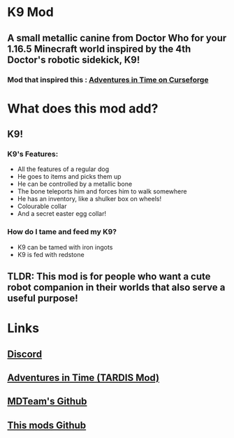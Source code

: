 # K9 Mod
## A small metallic canine from Doctor Who for your 1.16.5 Minecraft world inspired by the 4th Doctor's robotic sidekick, K9!
### Mod that inspired this : [Adventures in Time on Curseforge](https://legacy.curseforge.com/minecraft/mc-mods/adventures-in-time/files)


# What does this mod add?
## K9!
### K9's Features:
- All the features of a regular dog
- He goes to items and picks them up
- He can be controlled by a metallic bone
- The bone teleports him and forces him to walk somewhere
- He has an inventory, like a shulker box on wheels!
- Colourable collar
- And a secret easter egg collar!

### How do I tame and feed my K9?
- K9 can be tamed with iron ingots
- K9 is fed with redstone
## TLDR: This mod is for people who want a cute robot companion in their worlds that also serve a useful purpose!

# Links
## [Discord](https://discord.gg/tMrB5p3v36)
## [Adventures in Time (TARDIS Mod)](https://legacy.curseforge.com/minecraft/mc-mods/adventures-in-time/files)
## [MDTeam's Github](https://github.com/M-D-Team)
## [This mods Github](https://github.com/M-D-Team/k9)
